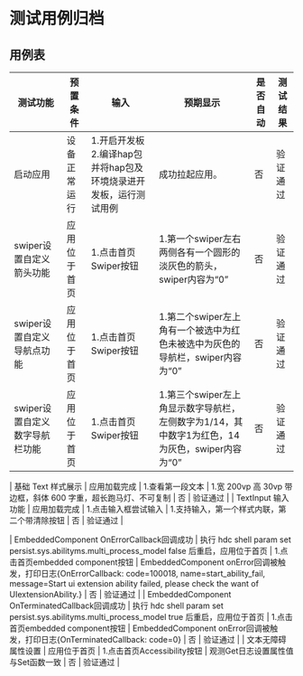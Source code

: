 # 测试用例归档

## 用例表

| 测试功能                       | 预置条件     | 输入                                                         | 预期显示                                                     | 是否自动 | 测试结果 |
| ------------------------------ | ------------ | ------------------------------------------------------------ | ------------------------------------------------------------ | -------- | -------- |
| 启动应用                       | 设备正常运行 | 1.开启开发板 <br/>2.编译hap包并将hap包及环境烧录进开发板，运行测试用例<br /> | 成功拉起应用。                                               | 否       | 验证通过 |
| swiper设置自定义箭头功能       | 应用位于首页 | 1.点击首页Swiper按钮                                         | 1.第一个swiper左右两侧各有一个圆形的淡灰色的箭头，swiper内容为“0” | 否       | 验证通过 |
| swiper设置自定义导航点功能     | 应用位于首页 | 1.点击首页Swiper按钮                                         | 1.第二个swiper左上角有一个被选中为红色未被选中为灰色的导航栏，swiper内容为“0” | 否       | 验证通过 |
| swiper设置自定义数字导航栏功能 | 应用位于首页 | 1.点击首页Swiper按钮                                         | 1.第三个swiper左上角显示数字导航栏，左侧数字为1/14，其中数字1为红色，14为灰色，swiper内容为“0” | 否       | 验证通过 |

| 基础 Text 样式展示       | 应用加载完成 | 1.查看第一段文本                                         | 1.宽 200vp 高 30vp 带边框，斜体 600 字重，超长跑马灯、不可复制 | 否       | 验证通过 |
| TextInput 输入功能     | 应用加载完成 | 1.点击输入框尝试输入                         | 1.支持输入，第一个样式内联，第二个带清除按钮  | 否       | 验证通过 |

| EmbeddedComponent OnErrorCallback回调成功 | 执行 hdc shell param set persist.sys.abilityms.multi_process_model false 后重启，应用位于首页 | 1.点击首页embedded component按钮 | EmbeddedComponent onError回调被触发，打印日志{OnErrorCallback:        code=100018, name=start_ability_fail, message=Start ui extension ability failed, please check the want of UIextensionAbility.} | 否 | 验证通过 |
| EmbeddedComponent OnTerminatedCallback回调成功 | 执行 hdc shell param set persist.sys.abilityms.multi_process_model true 后重启，应用位于首页 | 1.点击首页embedded component按钮 | EmbeddedComponent onError回调被触发，打印日志{OnTerminatedCallback: code=0} | 否 | 验证通过 |
| 文本无障碍属性设置 | 应用位于首页 | 1.点击首页Accessibility按钮 | 观测Get日志设置属性值与Set函数一致 | 否 | 验证通过 |